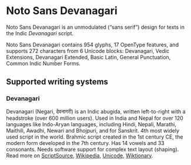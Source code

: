 
# Noto Sans Devanagari

Noto Sans Devanagari is an unmodulated (“sans serif”) design for texts in the Indic _Devanagari_ script. 

Noto Sans Devanagari contains 954 glyphs, 17 OpenType features, and supports 272 characters from 6 Unicode blocks: Devanagari, Vedic Extensions, Devanagari Extended, Basic Latin, General Punctuation, Common Indic Number Forms.


## Supported writing systems


### Devanagari

Devanagari (Negari, देवनागरी) is an Indic abugida, written left-to-right with a headstroke (over 600 million users). Used in India and Nepal for over 120 languages like Indo-Aryan languages, including Hindi, Nepali, Marathi, Maithili, Awadhi, Newari and Bhojpuri, and for Sanskrit. 4th most widely used script in the world. Brahmic script created in the 1st century CE, the modern form developed in the 7th century. Has 14 vowels and 33 consonants. Needs software support for complex text layout (shaping). Read more on [ScriptSource](https://scriptsource.org/scr/Deva), [Wikipedia](https://en.wikipedia.org/wiki/ISO_15924:Deva), [Unicode](https://www.unicode.org/versions/Unicode13.0.0/ch12.pdf#G12284), [Wiktionary](https://en.wiktionary.org/wiki/Category:Devanagari_script).

